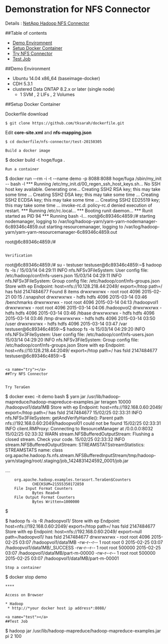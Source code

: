 # Demonstration for NFS Connector

Details : [NetApp Hadoop NFS Connector](https://github.com/NetApp/NetApp-Hadoop-NFS-Connector)


##Table of contents

 * [Demo Enviromnent](#env)
 * [Setup Docker Container](#cont)
 * [Try NFS Connector](#try)
 * [Test Job](#test)

<a name="env"></a>
##Demo Environment  

* Ubuntu 14.04 x86_64 (baseimage-docker)
* CDH 5.3.1
* clustered Data ONTAP 8.2.x or later (single node)
  * 1 SVM , 2 LIFs , 2 Volumes

<a name="cont"></a>
##Setup Docker Container 

Dockerfile download
```
$ git clone https://github.com/tksarah/dockerfile.git
```

Edit **core-site.xml** and **nfs-mapping.json**
```
$ cd dockerfile/nfs-connector/test-20150305
```

```
Build a docker image
```
$ docker build -t hoge/fuga .
```
Run a container
```
$ docker run --rm -i -t --name demo -p 8088:8088 hoge/fuga /sbin/my_init -- bash -l
*** Running /etc/my_init.d/00_regen_ssh_host_keys.sh...
No SSH host key available. Generating one...
Creating SSH2 RSA key; this may take some time ...
Creating SSH2 DSA key; this may take some time ...
Creating SSH2 ECDSA key; this may take some time ...
Creating SSH2 ED25519 key; this may take some time ...
invoke-rc.d: policy-rc.d denied execution of restart.
*** Running /etc/rc.local...
*** Booting runit daemon...
*** Runit started as PID 94
*** Running bash -l...
root@6c89346c4859:/# starting nodemanager, logging to /var/log/hadoop-yarn/yarn-yarn-nodemanager-6c89346c4859.out
starting resourcemanager, logging to /var/log/hadoop-yarn/yarn-yarn-resourcemanager-6c89346c4859.out

root@6c89346c4859:/#

``` 

Verification 
```
root@6c89346c4859:/# su - testuser
testuser@6c89346c4859:~$ hadoop fs -ls /
15/03/14 04:29:11 INFO nfs.NFSv3FileSystem: User config file: /etc/hadoop/conf/nfs-users.json
15/03/14 04:29:11 INFO nfs.NFSv3FileSystem: Group config file: /etc/hadoop/conf/nfs-groups.json
Store with ep Endpoint: host=nfs://10.128.218.44:2049/ export=/htop path=/ has fsId 2147484677
Found 8 items
drwxrwxrwx   - root root       4096 2015-02-21 00:15 /.snapshot
drwxrwxrwx   - hdfs hdfs       4096 2015-03-14 03:46 /benchmarks
drwxrwxrwx   - root root       4096 2015-03-14 04:13 /hadoopvol1
drwxrwxrwx   - root root       4096 2015-03-14 04:06 /hadoopvol2
drwxrwxrwx   - hdfs hdfs       4096 2015-03-14 03:46 /hbase
drwxrwxrwx   - hdfs hdfs       4096 2015-03-14 03:46 /tmp
drwxrwxrwx   - hdfs hdfs       4096 2015-03-14 03:50 /user
drwxrwxrwx   - hdfs hdfs       4096 2015-03-14 03:47 /var
testuser@6c89346c4859:~$ hadoop fs -ls
15/03/14 04:29:20 INFO nfs.NFSv3FileSystem: User config file: /etc/hadoop/conf/nfs-users.json
15/03/14 04:29:20 INFO nfs.NFSv3FileSystem: Group config file: /etc/hadoop/conf/nfs-groups.json
Store with ep Endpoint: host=nfs://10.128.218.44:2049/ export=/htop path=/ has fsId 2147484677
testuser@6c89346c4859:~$
```

<a name="try"></a>
##Try NFS Connector


Try TeraGen
```
$ docker exec -it demo bash
$ yarn jar /usr/lib/hadoop-mapreduce/hadoop-mapreduce-examples.jar teragen 10000 /hadoopvol1/data1MB
Store with ep Endpoint: host=nfs://192.168.0.60:2049/ export=/htop path=/ has fsId 2147484677
15/02/25 02:33:31 INFO nfs.NFSv3FileSystem: getAndVerifyHandle(): Parent path nfs://192.168.0.60:2049/hadoopvol01 could not be found
15/02/25 02:33:31 INFO client.RMProxy: Connecting to ResourceManager at /0.0.0.0:8032
15/02/25 02:33:32 WARN stream.NFSBufferedOutputStream: Flushing a closed stream. Check your code.
15/02/25 02:33:32 INFO stream.NFSBufferedOutputStream: STREAMSTATSstreamStatistics:
STREAMSTATS     name: class org.apache.hadoop.fs.nfs.stream.NFSBufferedInputStream/tmp/hadoop-yarn/staging/root/.staging/job_1424831424592_0001/job.jar

....

        org.apache.hadoop.examples.terasort.TeraGen$Counters
                CHECKSUM=21555350172850
        File Input Format Counters
                Bytes Read=0
        File Output Format Counters
                Bytes Written=1000000
$ 

$ hadoop fs -ls -R /hadoopvol1/
Store with ep Endpoint: host=nfs://192.168.0.60:2049/ export=/htop path=/ has fsId 2147484677
Store with ep Endpoint: host=nfs://192.168.0.60:2049/ export=null path=/hadoopvol1/ has fsId 2147484677
drwxrwxrwx   - root root       4096 2015-02-25 03:07 /hadoopvol1/data1MB
-rw-r--r--   1 root root          0 2015-02-25 03:07 /hadoopvol1/data1MB/_SUCCESS
-rw-r--r--   1 root root     500000 2015-02-25 03:07 /hadoopvol1/data1MB/part-m-00000
-rw-r--r--   1 root root     500000 2015-02-25 03:07 /hadoopvol1/data1MB/part-m-00001
```
Stop a container
```
$ docker stop demo
```
****

Access on Browser 

* Hadoop
 * http://*your docker host ip address*:8088/

<a name="test"></a>
##Test Job

```
$ hadoop jar /usr/lib/hadoop-mapreduce/hadoop-mapreduce-examples.jar pi 2 100
```
